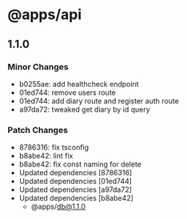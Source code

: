 # @apps/api

## 1.1.0

### Minor Changes

- b0255ae: add healthcheck endpoint
- 01ed744: remove users route
- 01ed744: add diary route and register auth route
- a97da72: tweaked get diary by id query

### Patch Changes

- 8786316: fix tsconfig
- b8abe42: lint fix
- b8abe42: fix const naming for delete
- Updated dependencies [8786316]
- Updated dependencies [01ed744]
- Updated dependencies [a97da72]
- Updated dependencies [b8abe42]
  - @apps/db@1.1.0
